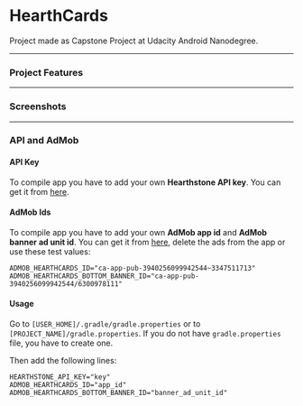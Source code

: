 # HearthCards
 Project made as Capstone Project at Udacity Android Nanodegree.

__________

### Project Features


__________

### Screenshots


__________

### API and AdMob 

#### API Key
To compile app you have to add your own **Hearthstone API key**. You can get it from [here](http://hearthstoneapi.com/).

#### AdMob Ids
To compile app you have to add your own **AdMob app id** and **AdMob banner ad unit id**. You can get it from [here](https://www.google.com/admob/), delete the ads from the app or use these test values:
```
ADMOB_HEARTHCARDS_ID="ca-app-pub-3940256099942544~3347511713"
ADMOB_HEARTHCARDS_BOTTOM_BANNER_ID="ca-app-pub-3940256099942544/6300978111"
```

#### Usage
Go to `[USER_HOME]/.gradle/gradle.properties` or to `[PROJECT_NAME]/gradle.properties`. If you do not have `gradle.properties` file, you have to create one.

Then add the following lines:
```
HEARTHSTONE_API_KEY="key"
ADMOB_HEARTHCARDS_ID="app_id"
ADMOB_HEARTHCARDS_BOTTOM_BANNER_ID="banner_ad_unit_id"
```
